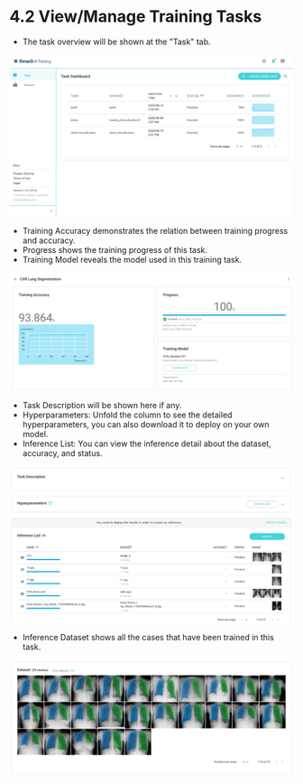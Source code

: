 # 4.2 View/Manage Training Tasks

* The task overview will be shown at the "Task" tab.

![](<../.gitbook/assets/training-overview (1) (1).png>)

* Training Accuracy demonstrates the relation between training progress and accuracy.
* Progress shows the training progress of this task.
* Training Model reveals the model used in this training task.

![](<../.gitbook/assets/training accuracy.png>)

* Task Description will be shown here if any.
* Hyperparameters: Unfold the column to see the detailed hyperparameters, you can also download it to deploy on your own model.
* Inference List: You can view the inference detail about the dataset, accuracy, and status.

![](<../.gitbook/assets/taks description.png>)

* Inference Dataset shows all the cases that have been trained in this task.

![](<../.gitbook/assets/inference dataset.png>)
